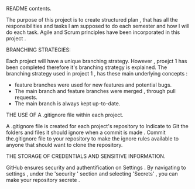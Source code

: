 README contents.

The purpose of this project is to create structured plan , that has all the responsibilities and tasks  I am supposed to do each semester and how I will do each task. Agile and Scrum principles have been incorporated in this project .

BRANCHING STRATEGIES:

Each project will have a unique branching strategy. However , proejct 1 has been completed therefore it's branching strategy is explained. The branching strategy used in project 1 , has these main underlying concepts :
* feature branches were used for new features and potential bugs.
* The main branch and feature branches were merged , through pull requests.
* The main branch is always kept up-to-date.

THE USE OF A .gitignore file within each project.

A .gitignore file is created for each project's repository to Indicate to Git the folders and files it should ignore when a commit is made . Commit the.gitignore file to your repository to make the ignore rules available to anyone that should want to clone the repository.

THE STORAGE OF CREDENTIALS AND SENSITIVE INFORMATION.

GitHub ensures security and authentification on Settings . By navigating to settings , under the 'security ' section and selecting 'Secrets' , you can make your repository secrete .



  


